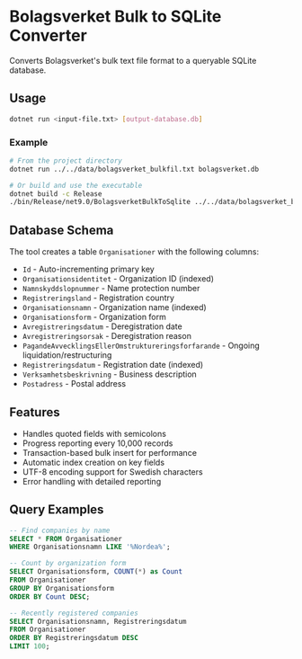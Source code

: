 # Bolagsverket Bulk to SQLite Converter

Converts Bolagsverket's bulk text file format to a queryable SQLite database.

## Usage

```bash
dotnet run <input-file.txt> [output-database.db]
```

### Example

```bash
# From the project directory
dotnet run ../../data/bolagsverket_bulkfil.txt bolagsverket.db

# Or build and use the executable
dotnet build -c Release
./bin/Release/net9.0/BolagsverketBulkToSqlite ../../data/bolagsverket_bulkfil.txt bolagsverket.db
```

## Database Schema

The tool creates a table `Organisationer` with the following columns:

- `Id` - Auto-incrementing primary key
- `Organisationsidentitet` - Organization ID (indexed)
- `Namnskyddslopnummer` - Name protection number
- `Registreringsland` - Registration country
- `Organisationsnamn` - Organization name (indexed)
- `Organisationsform` - Organization form
- `Avregistreringsdatum` - Deregistration date
- `Avregistreringsorsak` - Deregistration reason
- `PagandeAvvecklingsEllerOmstruktureringsforfarande` - Ongoing liquidation/restructuring
- `Registreringsdatum` - Registration date (indexed)
- `Verksamhetsbeskrivning` - Business description
- `Postadress` - Postal address

## Features

- Handles quoted fields with semicolons
- Progress reporting every 10,000 records
- Transaction-based bulk insert for performance
- Automatic index creation on key fields
- UTF-8 encoding support for Swedish characters
- Error handling with detailed reporting

## Query Examples

```sql
-- Find companies by name
SELECT * FROM Organisationer
WHERE Organisationsnamn LIKE '%Nordea%';

-- Count by organization form
SELECT Organisationsform, COUNT(*) as Count
FROM Organisationer
GROUP BY Organisationsform
ORDER BY Count DESC;

-- Recently registered companies
SELECT Organisationsnamn, Registreringsdatum
FROM Organisationer
ORDER BY Registreringsdatum DESC
LIMIT 100;
```